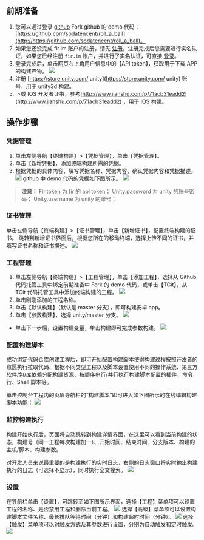 ## 前期准备
1. 您可以通过登录 [github](https://github.com/) Fork github 的 demo 代码：[https://github.com/sodatencent/roll_a_ball](http://https://github.com/sodatencent/roll_a_ball)。
2. 如果您还没完成 fir.im 账户的注册，请先 [注册](https://account.fir.im/users/sign_up)，注册完成后您需要进行实名认证，如果您已经注册 `fir.im` 账户，并进行了实名认证，可直接 [登录](https://account.fir.im/signin)。
3. 登录完成后，单击网页右上角用户信息中的【API token】，获取用于下载 APP 的构建产物。
![](http://imgcache.tce.fsphere.cn/image/mc.qcloudimg.com/static/img/2a59b9e84821dfa35170d7b078fcab21/image.png)
4. 注册 [https://store.unity.com/ unity](https://store.unity.com/ unity) 账号，用于 unity3d 构建。
5. 下载 IOS 开发者证书，参考[http://www.jianshu.com/p/71acb31eadd2](http://www.jianshu.com/p/71acb31eadd2) ，用于 IOS 构建。

## 操作步骤
### 凭据管理
1. 单击左侧导航【终端构建】>【凭据管理】，单击【凭据管理】。
2. 单击【新增凭据】，添加终端构建所需的凭据。
3. 根据凭据的具体内容，填写凭据名称、凭据内容、确认凭据内容和凭据描述。
![](http://imgcache.tce.fsphere.cn/image/mc.qcloudimg.com/static/img/a1929ad89a9cba6e62a1a56071bd8999/image.png)
github 中 demo 代码的凭据如下图所示。
![](http://imgcache.tce.fsphere.cn/image/mc.qcloudimg.com/static/img/e5de23f11c192ecae482c5b4a84469ab/image.png)
>**注意：**
>Fir.token 为 fir 的 api token；
>Unity.password 为 unity 的账号密码；
>Unity.username 为 unity 的账号；

### 证书管理
单击左侧导航【终端构建】>【证书管理】，单击【新增证书】，配置终端构建的证书。
跳转到新增证书界面后，根据您所在的移动终端，选择上传不同的证书，并填写证书名称和证书描述。
![](http://imgcache.tce.fsphere.cn/image/mc.qcloudimg.com/static/img/1144ff1a42f3400ede1e54531fd6d7a5/image.png)

### 工程管理
1. 单击左侧导航【终端构建】>【工程管理】，单击【添加工程】，选择从 Github 代码托管工具中绑定前期准备中 Fork 的 demo 代码，或单击【TGit】，从 TCit 代码托管工具中添加终端构建的工程。
![](http://imgcache.tce.fsphere.cn/image/mc.qcloudimg.com/static/img/8cf5c8c8fcd2a6443ece4e3d6a9da221/image.png)
2. 单击刚刚添加的工程名称。
3. 单击【默认构建】（默认是 master 分支），即可构建安卓 app。
4. 单击【参数构建】，选择 unity/master 分支。
![](http://imgcache.tce.fsphere.cn/image/mc.qcloudimg.com/static/img/c1ba3ee2daf51a00675eb6d985cb4f29/image.png)
 * 单击下一步后，设置构建变量，单击构建即可完成参数构建。
 ![](http://imgcache.tce.fsphere.cn/image/mc.qcloudimg.com/static/img/62ecf1e05475ced6503f9c0a7bb0b476/image.png)

### 配置构建脚本
成功绑定代码仓库创建工程后，即可开始配置构建脚本使得构建过程按照开发者的意愿执行拉取代码、根据不同类型工程以及脚本设置使用不同的操作系统、第三方软件/包/库依赖分配构建资源、按顺序串行/并行执行构建脚本配置的插件、命令行、Shell 脚本等。

单击控制台工程内的页眉导航栏的“构建脚本”即可进入如下图所示的在线编辑构建脚本功能：
![](http://imgcache.tce.fsphere.cn/image/mc.qcloudimg.com/static/img/94dd17c9f7cbb72f9757071a17e6f0a8/image.png)

### 监控构建执行
构建开始执行后，页面将自动跳转到构建详情界面，在这里可以看到当前构建的状态，构建号（同一工程每次构建加一）、开始时间、结束时间、分支版本、构建的主机/脚本、构建参数。

对开发人员来说最重要的是构建执行的实时日志，右侧的日志窗口将实时输出构建执行的日志（可选择不显示），同时执行全文搜索。
![](http://imgcache.tce.fsphere.cn/image/mc.qcloudimg.com/static/img/a595af9bb538008d1f35c0953888076b/image.png)

### 设置
在导航栏单击【设置】，可跳转至如下图所示界面，选择【工程】菜单项可以设置工程的名称、是否禁用工程和删除当前工程。
![](http://imgcache.tce.fsphere.cn/image/mc.qcloudimg.com/static/img/dc5874c54f0f2c528b94ab43c6ceb308/image.png)
选择【高级】菜单项可以设置构建脚本文件名称、最长排队等待时间（分钟）和构建超时时间（分钟）。
![](http://imgcache.tce.fsphere.cn/image/mc.qcloudimg.com/static/img/f87746ed672827f9be8017239353ad05/image.png)
选择【触发】菜单项可以对触发方式及其参数进行设置，分别为自动触发和定时触发。
![](http://imgcache.tce.fsphere.cn/image/mc.qcloudimg.com/static/img/e037e70eb585e60a96735575971e53ac/image.png)









